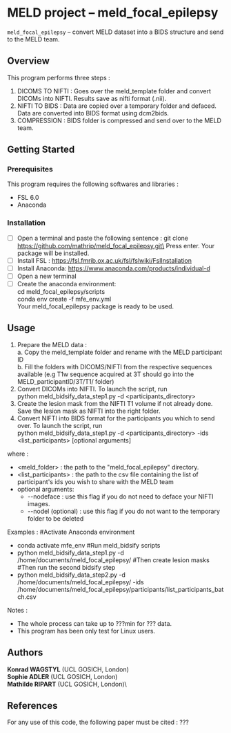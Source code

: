 # MELD project –  meld_focal_epilepsy

 `meld_focal_epilepsy`  – convert MELD dataset into a BIDS structure and send to the MELD team. 

## Overview
This program performs three steps :
 1. DICOMS TO NIFTI : Goes over the meld_template folder and convert DICOMs into NIFTI. Results save as nifti format (.nii). 
 2. NIFTI TO BIDS : Data are copied over a temporary folder and defaced. Data are converted into BIDS format using dcm2bids.
 3. COMPRESSION : BIDS folder is compressed and send over to the MELD team.

  
## Getting Started

### Prerequisites
This program requires the following softwares and libraries : 
- FSL 6.0
- Anaconda


### Installation
- [ ] Open a terminal and paste the following sentence : git clone https://github.com/mathrip/meld_focal_epilepsy.git\
Press enter. Your package will be installed. 
- [ ] Install FSL : https://fsl.fmrib.ox.ac.uk/fsl/fslwiki/FslInstallation
- [ ] Install Anaconda: https://www.anaconda.com/products/individual-d
- [ ] Open a new terminal 
- [ ] Create the anaconda environment: \
cd meld_focal_epilepsy/scripts\
conda env create -f mfe_env.yml\
Your meld_focal_epilepsy package is ready to be used. 

## Usage
1) Prepare the MELD data :\
    a. Copy the meld_template folder and rename with the MELD participant ID \
    b. Fill the folders with DICOMS/NIFTI from the respective sequences available (e.g T1w sequence acquired at 3T should go into the MELD_participantID/3T/T1/ folder)
2) Convert DICOMs into NIFTI. To launch the script, run \
python meld_bidsify_data_step1.py -d <participants_directory>
3) Create the lesion mask from the NIFTI T1 volume if not already done. Save the lesion mask as NIFTI into the right folder.
5) Convert NIFTI into BIDS format for the participants you which to send over. To launch the script, run \
python meld_bidsify_data_step1.py -d <participants_directory> -ids <list_participants> [optional arguments]

where : 
  - <meld_folder> : the path to the "meld_focal_epilepsy" directory.
  - <list_participants> : the path to the csv file containing the list of participant's ids you wish to share with the MELD team
  - optional arguments:
    - --nodeface : use this flag if you do not need to deface your NIFTI images.
    - --nodel (optional) : use this flag if you do not want to the temporary folder to be deleted 

Examples :
#Activate Anaconda environment
- conda activate mfe_env
#Run meld_bidsify scripts
- python meld_bidsify_data_step1.py -d /home/documents/meld_focal_epilepsy/
#Then create lesion masks
#Then run the second bidsify step
- python meld_bidsify_data_step2.py -d /home/documents/meld_focal_epilepsy/ -ids /home/documents/meld_focal_epilepsy/participants/list_participants_batch.csv

Notes : 
- The whole process can take up to ???min for ??? data.
- This program has been only test for Linux users.

## Authors

**Konrad WAGSTYL** (UCL GOSICH, London)\
**Sophie ADLER** (UCL GOSICH, London)\
**Mathilde RIPART** (UCL GOSICH, London)\


## References 
For any use of this code, the following paper must be cited :
???
